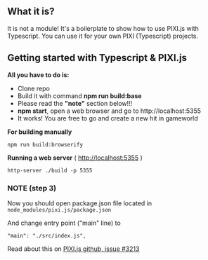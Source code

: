 ## What it is?
It is not a module!
It's a boilerplate to show how to use PIXI.js with Typescript.
You can use it for your own PIXI (Typescript) projects.

## Getting started with Typescript & PIXI.js

**All you have to do is:**
- Clone repo
- Build it with command **npm run build:base**
- Please read the **"note"** section below!!!
- **npm start**, open a web browser and go to http://localhost:5355
- It works! You are free to go and create a new hit in gameworld

**For building manually**  
```
npm run build:browserify
```

**Running a web server**  ( [http://localhost:5355](http://localhost:5355) )
```
http-server ./build -p 5355 
```
  
    
### **NOTE (step 3)**
Now you should open package.json file located in
``` node_modules/pixi.js/package.json ```

And change entry point ("main" line) to
```
"main": "./src/index.js",
```

Read about this on [PIXI.js github, issue #3213](https://github.com/pixijs/pixi.js/issues/3213)
